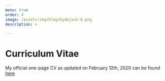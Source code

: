 ```yaml
---
menu: true
order: 4
image: /assets/img/blog/hydejack-8.png
description: >

---
```

# Curriculum Vitae

My official one-page CV as updated on February 12th, 2020 can be found [here](assets/cv.pdf)





